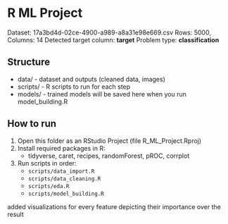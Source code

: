 
# R ML Project 
Dataset: 17a3bd4d-02ce-4900-a989-a8a31e98e669.csv
Rows: 5000, Columns: 14
Detected target column: **target**
Problem type: **classification**

## Structure
- data/ - dataset and outputs (cleaned data, images)
- scripts/ - R scripts to run for each step
- models/ - trained models will be saved here when you run model_building.R

## How to run
1. Open this folder as an RStudio Project (file R_ML_Project.Rproj)
2. Install required packages in R:
   - tidyverse, caret, recipes, randomForest, pROC, corrplot
3. Run scripts in order:
   - `scripts/data_import.R`
   - `scripts/data_cleaning.R`
   - `scripts/eda.R`
   - `scripts/model_building.R`

added visualizations for every feature depicting their importance over the result 

